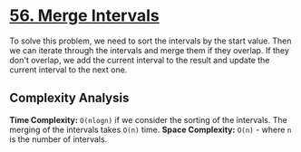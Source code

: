 # [56. Merge Intervals](https://leetcode.com/problems/merge-intervals/)

To solve this problem, we need to sort the intervals by the start value. Then we can iterate through the intervals and merge them if they overlap. If they don't overlap, we add the current interval to the result and update the current interval to the next one.

## Complexity Analysis
**Time Complexity:** `O(nlogn)` if we consider the sorting of the intervals. The merging of the intervals takes `O(n)` time.
**Space Complexity:** `O(n)` - where `n` is the number of intervals.